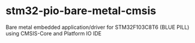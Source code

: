 # stm32-pio-bare-metal-cmsis
Bare metal embedded application/driver for STM32F103C8T6 (BLUE PILL) using CMSIS-Core and Platform IO IDE
